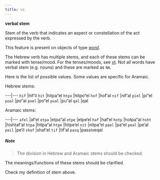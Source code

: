 ```yaml
---
title: vs
---
```


**verbal stem**

Stem of the verb that indicates an aspect or constellation of the act expressed by the verb.

This feature is present on objects of type [*word*](otype).

The Hebrew verb has multiple stems, and each of these stems can be marked with tense/mood.
For the tenses/moods, see [vt](vt).
Not all words have verbal stem (e.g. nouns) and these are marked as `NA`.

Here is the list of possible values. Some values are specific for Aramaic.

Hebrew stems:

---|---
`hif`  |hif‘il
`hit`  |hitpa“el
`htpo` |hitpo“el
`hof`  |hof‘al
`nif`  |nif‘al
`piel` |pi“el
`poal` |po“al
`poel` |po“el
`pual` |pu“al
`qal`  |qal

Aramaic stems:

---|---
`afel` |af‘el
`etpa` |etpa“al
`etpe` |etpe‘el
`haf`  |haf‘el
`hotp`  |hotpa“al
`hsht` |hishtaf‘al
`htpa` |hitpa“al
`htpe` |hitpe‘el
`nit`  |nitpa“el
`pael` |pa“el
`peal` |pe‘al
`peil` |pe‘il
`shaf` |shaf‘el
`tif`  |tif‘al
`pasq` |passiveqal

##### Note
> The division in Hebrew and Aramaic stems should be checked.

The meanings/functions of these stems should be clarified.

Check my definition of stem above.
